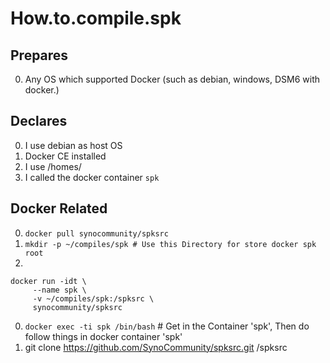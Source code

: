 # How.to.compile.spk
## Prepares
0. Any OS which supported Docker (such as debian, windows, DSM6 with docker.)

## Declares
0. I use debian as host OS
0. Docker CE installed
0. I use /homes/
0. I called the docker container `spk`

## Docker Related
0. `docker pull synocommunity/spksrc`
0. `mkdir -p ~/compiles/spk # Use this Directory for store docker spk root`
0. 
```
docker run -idt \
     --name spk \
     -v ~/compiles/spk:/spksrc \
     synocommunity/spksrc 
```
0. `docker exec -ti spk /bin/bash` # Get in the Container 'spk', Then do follow things in docker container 'spk'
0. git clone https://github.com/SynoCommunity/spksrc.git /spksrc
